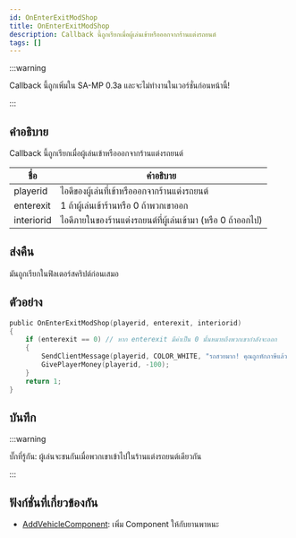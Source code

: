 ```yaml
---
id: OnEnterExitModShop
title: OnEnterExitModShop
description: Callback นี้ถูกเรียกเมื่อผู้เล่นเข้าหรือออกจากร้านแต่งรถยนต์
tags: []
---
```


:::warning

Callback นี้ถูกเพิ่มใน SA-MP 0.3a และจะไม่ทำงานในเวอร์ชั่นก่อนหน้านี้!

:::

## คำอธิบาย

Callback นี้ถูกเรียกเมื่อผู้เล่นเข้าหรือออกจากร้านแต่งรถยนต์

| ชื่อ       | คำอธิบาย                                                     |
| ---------- | ------------------------------------------------------------ |
| playerid   | ไอดีของผู้เล่นที่เข้าหรือออกจากร้านแต่งรถยนต์                |
| enterexit  | 1 ถ้าผู้เล่นเข้าร้านหรือ 0 ถ้าพวกเขาออก                      |
| interiorid | ไอดีภายในของร้านแต่งรถยนต์ที่ผู้เล่นเข้ามา (หรือ 0 ถ้าออกไป) |

## ส่งคืน

มันถูกเรียกในฟิลเตอร์สคริปต์ก่อนเสมอ

## ตัวอย่าง

```c
public OnEnterExitModShop(playerid, enterexit, interiorid)
{
    if (enterexit == 0) // หาก enterexit มีค่าเป็น 0 นั้นหมายถึงพวกเขากำลังจะออก
    {
        SendClientMessage(playerid, COLOR_WHITE, "รถสวยมาก! คุณถูกหักภาษีแล้ว $100");
        GivePlayerMoney(playerid, -100);
    }
    return 1;
}
```

## บันทึก

:::warning

บั๊กที่รู้กัน: ผู้เล่นจะชนกันเมื่อพวกเขาเข้าไปในร้านแต่งรถยนต์เดียวกัน

:::

## ฟังก์ชั่นที่เกี่ยวข้องกัน

- [AddVehicleComponent](../../scripting/functions/AddVehicleComponent.md): เพิ่ม Component ให้กับยานพาหนะ
